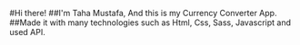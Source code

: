 #Hi there!
##I'm Taha Mustafa, And this is my Currency Converter App.
##Made it with many technologies such as Html, Css, Sass, Javascript and used API. 

